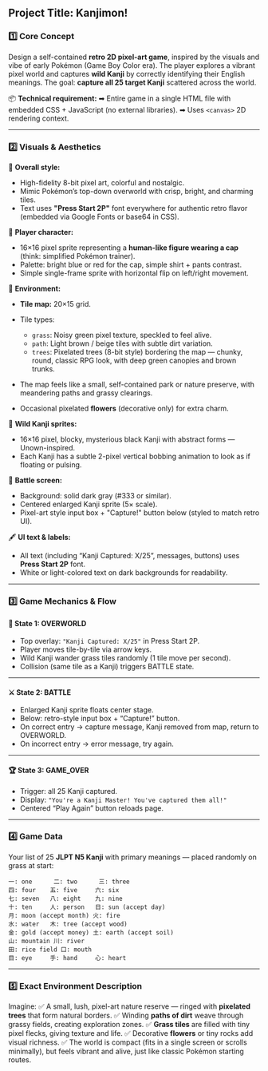 ## Project Title: **Kanjimon!**

### 1️⃣ **Core Concept**

Design a self-contained **retro 2D pixel-art game**, inspired by the visuals and vibe of early Pokémon (Game Boy Color era). The player explores a vibrant pixel world and captures **wild Kanji** by correctly identifying their English meanings. The goal: **capture all 25 target Kanji** scattered across the world.

📦 **Technical requirement:**
➡ Entire game in a single HTML file with embedded CSS + JavaScript (no external libraries).
➡ Uses `<canvas>` 2D rendering context.

---

### 2️⃣ **Visuals & Aesthetics**

🎨 **Overall style:**

* High-fidelity 8-bit pixel art, colorful and nostalgic.
* Mimic Pokémon’s top-down overworld with crisp, bright, and charming tiles.
* Text uses **"Press Start 2P"** font everywhere for authentic retro flavor (embedded via Google Fonts or base64 in CSS).

👤 **Player character:**

* 16×16 pixel sprite representing a **human-like figure wearing a cap** (think: simplified Pokémon trainer).
* Palette: bright blue or red for the cap, simple shirt + pants contrast.
* Simple single-frame sprite with horizontal flip on left/right movement.

🌳 **Environment:**

* **Tile map:** 20×15 grid.
* Tile types:

  * `grass`: Noisy green pixel texture, speckled to feel alive.
  * `path`: Light brown / beige tiles with subtle dirt variation.
  * `trees`: Pixelated trees (8-bit style) bordering the map — chunky, round, classic RPG look, with deep green canopies and brown trunks.
* The map feels like a small, self-contained park or nature preserve, with meandering paths and grassy clearings.
* Occasional pixelated **flowers** (decorative only) for extra charm.

👾 **Wild Kanji sprites:**

* 16×16 pixel, blocky, mysterious black Kanji with abstract forms — Unown-inspired.
* Each Kanji has a subtle 2-pixel vertical bobbing animation to look as if floating or pulsing.

🌌 **Battle screen:**

* Background: solid dark gray (#333 or similar).
* Centered enlarged Kanji sprite (5× scale).
* Pixel-art style input box + "Capture!" button below (styled to match retro UI).

🖋 **UI text & labels:**

* All text (including “Kanji Captured: X/25”, messages, buttons) uses **Press Start 2P** font.
* White or light-colored text on dark backgrounds for readability.

---

### 3️⃣ **Game Mechanics & Flow**

#### 🚶 **State 1: OVERWORLD**

* Top overlay: `"Kanji Captured: X/25"` in Press Start 2P.
* Player moves tile-by-tile via arrow keys.
* Wild Kanji wander grass tiles randomly (1 tile move per second).
* Collision (same tile as a Kanji) triggers BATTLE state.

---

#### ⚔ **State 2: BATTLE**

* Enlarged Kanji sprite floats center stage.
* Below: retro-style input box + “Capture!” button.
* On correct entry → capture message, Kanji removed from map, return to OVERWORLD.
* On incorrect entry → error message, try again.

---

#### 🏆 **State 3: GAME\_OVER**

* Trigger: all 25 Kanji captured.
* Display: `"You're a Kanji Master! You've captured them all!"`
* Centered “Play Again” button reloads page.

---

### 4️⃣ **Game Data**

Your list of 25 **JLPT N5 Kanji** with primary meanings — placed randomly on grass at start:

```
一: one      二: two      三: three
四: four    五: five     六: six
七: seven   八: eight    九: nine
十: ten     人: person   日: sun (accept day)
月: moon (accept month) 火: fire
水: water   木: tree (accept wood)
金: gold (accept money) 土: earth (accept soil)
山: mountain 川: river
田: rice field 口: mouth
目: eye     手: hand     心: heart
```

---

### 5️⃣ **Exact Environment Description**

Imagine:
✅ A small, lush, pixel-art nature reserve — ringed with **pixelated trees** that form natural borders.
✅ Winding **paths of dirt** weave through grassy fields, creating exploration zones.
✅ **Grass tiles** are filled with tiny pixel flecks, giving texture and life.
✅ Decorative **flowers** or tiny rocks add visual richness.
✅ The world is compact (fits in a single screen or scrolls minimally), but feels vibrant and alive, just like classic Pokémon starting routes.
